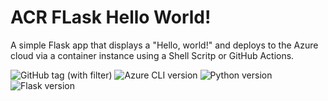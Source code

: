 # ACR FLask Hello World!

A simple Flask app that displays a "Hello, world!" and deploys to the Azure cloud via a container instance using a Shell Scritp or GitHub Actions.

<p>
<img alt="GitHub tag (with filter)" src="https://img.shields.io/github/v/tag/Ollyxs/acr-helloworld?style=for-the-badge&labelColor=blue&color=gray">
<img alt="Azure CLI version" src="https://img.shields.io/badge/2.53.0-gray?style=for-the-badge&logo=microsoftazure&logoColor=white&label=azure%20cli&labelColor=0078D4">
<img alt="Python version" src="https://img.shields.io/badge/3.10+-gray?style=for-the-badge&logo=python&logoColor=yellow&label=python&labelColor=3776AB">
<img alt="Flask version" src="https://img.shields.io/badge/3.0.0-gray?style=for-the-badge&logo=flask&logoColor=white&label=flask&labelColor=black">
</p>
